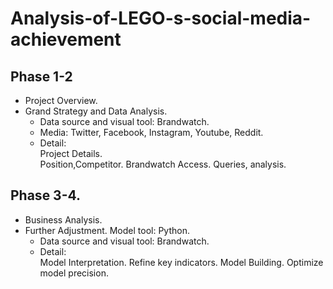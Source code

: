 # Analysis-of-LEGO-s-social-media-achievement
## Phase 1-2  
* Project Overview. 
* Grand Strategy and Data Analysis. 
  * Data source and visual tool: Brandwatch. 
  * Media: Twitter, Facebook, Instagram, Youtube, Reddit. 
  * Detail:  
    Project Details.  
    Position,Competitor. 
    Brandwatch Access. 
    Queries, analysis. 


## Phase 3-4. 
* Business Analysis. 
* Further Adjustment. 
Model tool: Python. 
  * Data source and visual tool: Brandwatch. 
  * Detail:  
    Model Interpretation. 
    Refine key indicators. 
    Model Building. 
    Optimize model precision. 
